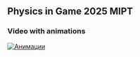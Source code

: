 ## Physics in Game 2025 MIPT

### Video with animations

[![Анимации](https://img.shields.io/badge/Анимации-Google%20Drive-blue?style=for-the-badge&logo=googledrive)](https://drive.google.com/drive/folders/1a3AK09BGEEIMzesXZMcIZIFiMde9zQi5?usp=sharing)